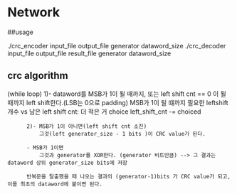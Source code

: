 # Network        

##usage

  ./crc_encoder input_file output_file generator dataword_size
  ./crc_decoder input_file output_file result_file generator dataword_size



## crc algorithm


  (while loop)
          1)- dataword를 MSB가 1이 될 때까지, 또는  left shift cnt == 0 이 될 때까지 left shift한다.(LSB는 0으로 padding)
              MSB가 1이 될 떄까지 필요한 leftshift 개수 vs 남은 left shift cnt: 더 적은 거 choice
              left_shift_cnt -= choiced 

          2)- MSB가 1이 아니면(left shift cnt 소진)
              그것(left generator_size - 1 bits )이 CRC value가 된다.  

          - MSB가 1이면
              그것과 generator를 XOR한다. (generator 비트만큼) --> 그 결과는 dataword 상위 generator_size bits에 저장

          반복문을 탈출했을 때 나오는 결과의 (generator-1)bits 가 CRC value가 되고, 이를 최초의 dataword에 붙이면 된다. 
        
